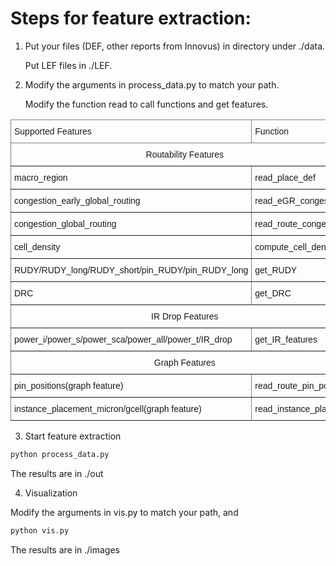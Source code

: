 # Steps for feature extraction:

1. Put your files (DEF, other reports from Innovus) in directory under ./data. 

   Put LEF files in ./LEF.

2. Modify the arguments in process_data.py to match your path.

   Modify the function read to call functions and get features.

<style type="text/css">
.tg  {border-collapse:collapse;border-spacing:0;}
.tg td{border-color:black;border-style:solid;border-width:1px;font-family:Arial, sans-serif;font-size:14px;
  overflow:hidden;padding:10px 5px;word-break:normal;}
.tg th{border-color:black;border-style:solid;border-width:1px;font-family:Arial, sans-serif;font-size:14px;
  font-weight:normal;overflow:hidden;padding:10px 5px;word-break:normal;}
.tg .tg-c3ow{border-color:inherit;text-align:center;vertical-align:top}
.tg .tg-0pky{border-color:inherit;text-align:left;vertical-align:top}
</style>
<table class="tg">
<thead>
  <tr>
    <th class="tg-0pky">Supported Features</th>
    <th class="tg-0pky">Function</th>
  </tr>
</thead>
<tbody>
  <tr>
    <td class="tg-c3ow" colspan="2">Routability Features</td>
  </tr>
  <tr>
    <td class="tg-0pky">macro_region</td>
    <td class="tg-0pky">read_place_def</td>
  </tr>
  <tr>
    <td class="tg-0pky">congestion_early_global_routing</td>
    <td class="tg-0pky">read_eGR_congestion</td>
  </tr>
  <tr>
    <td class="tg-0pky">congestion_global_routing</td>
    <td class="tg-0pky">read_route_congestion</td>
  </tr>
  <tr>
    <td class="tg-0pky">cell_density</td>
    <td class="tg-0pky">compute_cell_density</td>
  </tr>
  <tr>
    <td class="tg-0pky">RUDY/RUDY_long/RUDY_short/pin_RUDY/pin_RUDY_long</td>
    <td class="tg-0pky">get_RUDY</td>
  </tr>
  <tr>
    <td class="tg-0pky">DRC</td>
    <td class="tg-0pky">get_DRC</td>
  </tr>
  <tr>
    <td class="tg-c3ow" colspan="2">IR Drop Features</td>
  </tr>
  <tr>
    <td class="tg-0pky">power_i/power_s/power_sca/power_all/power_t/IR_drop</td>
    <td class="tg-0pky">get_IR_features</td>
  </tr>
  <tr>
    <td class="tg-c3ow" colspan="2">Graph Features</td>
  </tr>
  <tr>
    <td class="tg-0pky">pin_positions(graph feature)</td>
    <td class="tg-0pky">read_route_pin_position</td>
  </tr>
  <tr>
    <td class="tg-0pky">instance_placement_micron/gcell(graph feature)</td>
    <td class="tg-0pky">read_instance_placement</td>
  </tr>
</tbody>
</table>

3. Start feature extraction

```python
python process_data.py
```

The results are in ./out

4. Visualization

Modify the arguments in vis.py to match your path, and

```python
python vis.py
```

The results are in ./images
